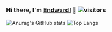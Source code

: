 ### Hi there, I'm [Endward!](https://www.cnblogs.com/yrz1994) 👋 ![visitors](https://api.visitor.plantree.me/visitor-badge/pv?namespace=yrz1994&key=count)
![Anurag's GitHub stats](https://github-readme-stats.vercel.app/api?username=yrz1994&show_icons=true&count_private=true&bg_color=10,fc62e8,62dcfc&title_color=fff&text_color=fff)
![Top Langs](https://github-readme-stats.vercel.app/api/top-langs/?username=yrz1994&layout=compact&langs_count=8)

